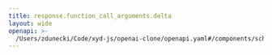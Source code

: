 ```yaml
---
title: response.function_call_arguments.delta
layout: wide
openapi: >-
  /Users/zdunecki/Code/xyd-js/openai-clone/openapi.yaml#/components/schemas/RealtimeServerEventResponseFunctionCallArgumentsDelta
---
```


